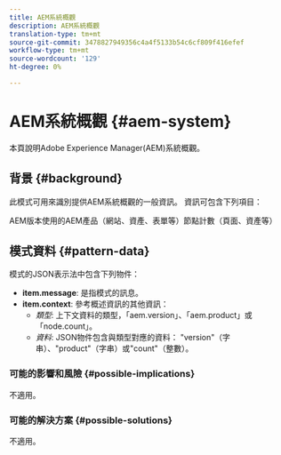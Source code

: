 ```yaml
---
title: AEM系統概觀
description: AEM系統概觀
translation-type: tm+mt
source-git-commit: 3478827949356c4a4f5133b54c6cf809f416efef
workflow-type: tm+mt
source-wordcount: '129'
ht-degree: 0%

---
```



# AEM系統概觀 {#aem-system}

本頁說明Adobe Experience Manager(AEM)系統概觀。

## 背景 {#background}

此模式可用來識別提供AEM系統概觀的一般資訊。 資訊可包含下列項目：

AEM版本使用的AEM產品（網站、資產、表單等）節點計數（頁面、資產等）

## 模式資料 {#pattern-data}

模式的JSON表示法中包含下列物件：

* **item.message**: 是指模式的訊息。
* **item.context**: 參考概述資訊的其他資訊：
   * *類型*: 上下文資料的類型，「aem.version」、「aem.product」或「node.count」。
   * *資料*: JSON物件包含與類型對應的資料： &quot;version&quot;（字串）、&quot;product&quot;（字串）或&quot;count&quot;（整數）。

### 可能的影響和風險 {#possible-implications}

不適用。

### 可能的解決方案  {#possible-solutions}

不適用。
